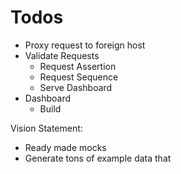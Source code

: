 # Todos

- Proxy request to foreign host
- Validate Requests
    - Request Assertion
    - Request Sequence
    - Serve Dashboard
- Dashboard
    - Build 


Vision Statement: 
 - Ready made mocks 
 - Generate tons of example data that 